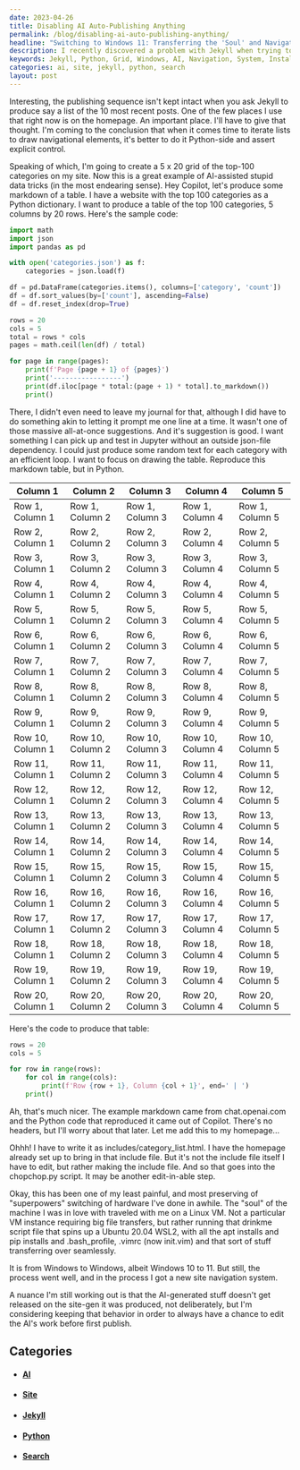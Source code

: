 ```yaml
---
date: 2023-04-26
title: Disabling AI Auto-Publishing Anything
permalink: /blog/disabling-ai-auto-publishing-anything/
headline: "Switching to Windows 11: Transferring the 'Soul' and Navigating a New Site with Python"
description: I recently discovered a problem with Jekyll when trying to produce a list of the 10 most recent posts. To solve this, I used Python to control the list iteration and created a 5 x 20 grid of the top-100 categories on my website. After testing it in Jupyter, I successfully produced a table with the top 100 categories. I also recently switched from Windows 10 to Windows 11 and was able to transfer the 'soul' of the machine, including my system setup.
keywords: Jekyll, Python, Grid, Windows, AI, Navigation, System, Installs, Settings, Site, Categories, Tags, Search
categories: ai, site, jekyll, python, search
layout: post
---
```


Interesting, the publishing sequence isn't kept intact when you ask Jekyll to
produce say a list of the 10 most recent posts. One of the few places I use
that right now is on the homepage. An important place. I'll have to give that
thought. I'm coming to the conclusion that when it comes time to iterate lists
to draw navigational elements, it's better to do it Python-side and assert
explicit control.

Speaking of which, I'm going to create a 5 x 20 grid of the top-100 categories
on my site. Now this is a great example of AI-assisted stupid data tricks (in
the most endearing sense). Hey Copilot, let's produce some markdown of a table.
I have a website with the top 100 categories as a Python dictionary. I want to
produce a table of the top 100 categories, 5 columns by 20 rows. Here's the
sample code:

```python
import math
import json
import pandas as pd

with open('categories.json') as f:
    categories = json.load(f)

df = pd.DataFrame(categories.items(), columns=['category', 'count'])
df = df.sort_values(by=['count'], ascending=False)
df = df.reset_index(drop=True)

rows = 20
cols = 5
total = rows * cols
pages = math.ceil(len(df) / total)

for page in range(pages):
    print(f'Page {page + 1} of {pages}')
    print('-----------------')
    print(df.iloc[page * total:(page + 1) * total].to_markdown())
    print()
```

There, I didn't even need to leave my journal for that, although I did have to
do something akin to letting it prompt me one line at a time. It wasn't one of
those massive all-at-once suggestions. And it's suggestion is good. I want
something I can pick up and test in Jupyter without an outside json-file
dependency. I could just produce some random text for each category with an
efficient loop. I want to focus on drawing the table. Reproduce this markdown
table, but in Python.

| Column 1 | Column 2 | Column 3 | Column 4 | Column 5 |
| -------- | -------- | -------- | -------- | -------- |
| Row 1, Column 1 | Row 1, Column 2 | Row 1, Column 3 | Row 1, Column 4 | Row 1, Column 5 |
| Row 2, Column 1 | Row 2, Column 2 | Row 2, Column 3 | Row 2, Column 4 | Row 2, Column 5 |
| Row 3, Column 1 | Row 3, Column 2 | Row 3, Column 3 | Row 3, Column 4 | Row 3, Column 5 |
| Row 4, Column 1 | Row 4, Column 2 | Row 4, Column 3 | Row 4, Column 4 | Row 4, Column 5 |
| Row 5, Column 1 | Row 5, Column 2 | Row 5, Column 3 | Row 5, Column 4 | Row 5, Column 5 |
| Row 6, Column 1 | Row 6, Column 2 | Row 6, Column 3 | Row 6, Column 4 | Row 6, Column 5 |
| Row 7, Column 1 | Row 7, Column 2 | Row 7, Column 3 | Row 7, Column 4 | Row 7, Column 5 |
| Row 8, Column 1 | Row 8, Column 2 | Row 8, Column 3 | Row 8, Column 4 | Row 8, Column 5 |
| Row 9, Column 1 | Row 9, Column 2 | Row 9, Column 3 | Row 9, Column 4 | Row 9, Column 5 |
| Row 10, Column 1 | Row 10, Column 2 | Row 10, Column 3 | Row 10, Column 4 | Row 10, Column 5 |
| Row 11, Column 1 | Row 11, Column 2 | Row 11, Column 3 | Row 11, Column 4 | Row 11, Column 5 |
| Row 12, Column 1 | Row 12, Column 2 | Row 12, Column 3 | Row 12, Column 4 | Row 12, Column 5 |
| Row 13, Column 1 | Row 13, Column 2 | Row 13, Column 3 | Row 13, Column 4 | Row 13, Column 5 |
| Row 14, Column 1 | Row 14, Column 2 | Row 14, Column 3 | Row 14, Column 4 | Row 14, Column 5 |
| Row 15, Column 1 | Row 15, Column 2 | Row 15, Column 3 | Row 15, Column 4 | Row 15, Column 5 |
| Row 16, Column 1 | Row 16, Column 2 | Row 16, Column 3 | Row 16, Column 4 | Row 16, Column 5 |
| Row 17, Column 1 | Row 17, Column 2 | Row 17, Column 3 | Row 17, Column 4 | Row 17, Column 5 |
| Row 18, Column 1 | Row 18, Column 2 | Row 18, Column 3 | Row 18, Column 4 | Row 18, Column 5 |
| Row 19, Column 1 | Row 19, Column 2 | Row 19, Column 3 | Row 19, Column 4 | Row 19, Column 5 |
| Row 20, Column 1 | Row 20, Column 2 | Row 20, Column 3 | Row 20, Column 4 | Row 20, Column 5 |

Here's the code to produce that table:

```python
rows = 20
cols = 5

for row in range(rows):
    for col in range(cols):
        print(f'Row {row + 1}, Column {col + 1}', end=' | ')
    print()
```

Ah, that's much nicer. The example markdown came from chat.openai.com and the
Python code that reproduced it came out of Copilot. There's no headers, but
I'll worry about that later. Let me add this to my homepage...

Ohhh! I have to write it as includes/category_list.html. I have the homepage
already set up to bring in that include file. But it's not the include file
itself I have to edit, but rather making the include file. And so that goes
into the chopchop.py script. It may be another edit-in-able step.

Okay, this has been one of my least painful, and most preserving of
"superpowers" switching of hardware I've done in awhile. The "soul" of the
machine I was in love with traveled with me on a Linux VM. Not a particular VM
instance requiring big file transfers, but rather running that drinkme script
file that spins up a Ubuntu 20.04 WSL2, with all the apt installs and pip
installs and .bash_profile, .vimrc (now init.vim) and that sort of stuff
transferring over seamlessly.

It is from Windows to Windows, albeit Windows 10 to 11. But still, the process
went well, and in the process I got a new site navigation system. 

A nuance I'm still working out is that the AI-generated stuff doesn't get
released on the site-gen it was produced, not deliberately, but I'm considering
keeping that behavior in order to always have a chance to edit the AI's work
before first publish. 


## Categories

<ul>
<li><h4><a href='/ai/'>AI</a></h4></li>
<li><h4><a href='/site/'>Site</a></h4></li>
<li><h4><a href='/jekyll/'>Jekyll</a></h4></li>
<li><h4><a href='/python/'>Python</a></h4></li>
<li><h4><a href='/search/'>Search</a></h4></li></ul>